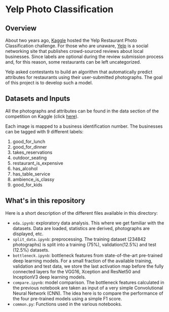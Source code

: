 # Yelp Photo Classification

## Overview
About two years ago, [Kaggle](https://www.kaggle.com/) hosted the Yelp Restaurant Photo Classification challenge. For those who are unaware, [Yelp](https://www.yelp.com/) is a social networking site that publishes crowd-sourced reviews about local businesses. Since labels are optional during the review submission process and, for this reason, some restaurants can be left uncategorized.

Yelp asked contestants to build an algorithm that automatically predict attributes for restaurants using their user-submitted photographs. The goal of this project is to develop such a model.

## Datasets and Inputs
All the photographs and attributes can be found in the data section of the competition on Kaggle (click [here](https://www.kaggle.com/c/yelp-restaurant-photo-classification/data)).

Each image is mapped to a business identification number. The businesses can be tagged with 9 different labels:
1. good_for_lunch
2. good_for_dinner
3. takes_reservations
4. outdoor_seating
5. restaurant_is_expensive
6. has_alcohol
7. has_table_service
8. ambience_is_classy
9. good_for_kids

## What's in this repository
Here is a short description of the different files available in this directory:
* `eda.ipynb`: exploratory data analysis. This where we get familiar with the datasets. Data are loaded, statistics are derived, photographs are displayed, etc.
* `split_data.ipynb`: preprocessing. The training dataset (234842 photographs) is split into a training (75%), validation(12.5%) and test (12.5%) datasets.
* `bottleneck.ipynb`: bottleneck features from state-of-the-art pre-trained deep learning models. For a small fraction of the available training, validation and test data, we store the last activation map before the fully connected layers for the VGG16, Xception and ResNet50 and InceptionV3 deep learning models.
* `compare.ipynb`: model comparison. The bottleneck features  calculated in the previous notebook are taken as input of a very simple Convolutional Neural Network (CNN). The idea here is to compare the performance of the four pre-trained models using a simple F1 score.
* `common.py`: Functions used in the various notebooks.
